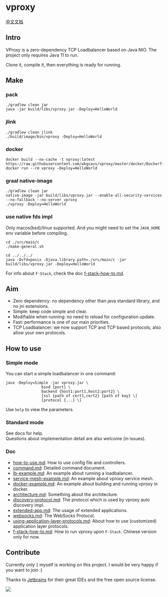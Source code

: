 # vproxy

[中文文档](https://github.com/wkgcass/vproxy/blob/master/README_ZH.md)

## Intro

VProxy is a zero-dependency TCP Loadbalancer based on Java NIO. The project only requires Java 11 to run.

Clone it, compile it, then everything is ready for running.

## Make

### pack

```
./gradlew clean jar
java -jar build/libs/vproxy.jar -Deploy=HelloWorld
```

### jlink

```
./gradlew clean jlink
./build/image/bin/vproxy -Deploy=HelloWorld
```

### docker

```
docker build --no-cache -t vproxy:latest https://raw.githubusercontent.com/wkgcass/vproxy/master/docker/Dockerfile
docker run --rm vproxy -Deploy=HelloWorld
```

### graal native-image

```
./gradlew clean jar
native-image -jar build/libs/vproxy.jar --enable-all-security-services --no-fallback --no-server vproxy
./vproxy -Deploy=HelloWorld
```

### use native fds impl

Only macos(bsd)/linux supported. And you might need to set the `JAVA_HOME` env variable before compiling.

```
cd ./src/main/c
./make-general.sh

cd ../../../
java -Dvfd=posix -Djava.library.path=./src/main/c -jar build/libs/vproxy.jar -Deploy=HelloWorld
```

For info about `F-Stack`, check the doc [f-stack-how-to.md](https://github.com/wkgcass/vproxy/blob/master/doc_zh/fstack-how-to.md).

## Aim

* Zero dependency: no dependency other than java standard library, and no jni extensions.
* Simple: keep code simple and clear.
* Modifiable when running: no need to reload for configuration update.
* Fast: performance is one of our main priorities.
* TCP Loadbalancer: we now support TCP and TCP based protocols, also allow your own protocols.

## How to use

### Simple mode

You can start a simple loadbalancer in one command:

```
java -Deploy=Simple -jar vproxy.jar \  
                bind {port} \
                backend {host1:port1,host2:port2} \
                [ssl {path of cert1,cert2} {path of key} \]
                [protocol {...} \]
```

Use `help` to view the parameters.

### Standard mode

See docs for help.  
Questions about implementation detail are also welcome (in issues).

### Doc

* [how-to-use.md](https://github.com/wkgcass/vproxy/blob/master/doc/how-to-use.md): How to use config file and controllers.
* [command.md](https://github.com/wkgcass/vproxy/blob/master/doc/command.md): Detailed command document.
* [lb-example.md](https://github.com/wkgcass/vproxy/blob/master/doc/lb-example.md): An example about running a loadbalancer.
* [service-mesh-example.md](https://github.com/wkgcass/vproxy/blob/master/doc/service-mesh-example.md): An example about vproxy service mesh.
* [docker-example.md](https://github.com/wkgcass/vproxy/blob/master/doc/docker-example.md): An example about building and running vproxy in docker.
* [architecture.md](https://github.com/wkgcass/vproxy/blob/master/doc/architecture.md): Something about the architecture.
* [discovery-protocol.md](https://github.com/wkgcass/vproxy/blob/master/doc/discovery-protocol.md): The protocol which is used by vproxy auto discovery impl.
* [extended-app.md](https://github.com/wkgcass/vproxy/blob/master/doc/extended-app.md): The usage of extended applications.
* [websocks.md](https://github.com/wkgcass/vproxy/blob/master/doc/websocks.md): The WebSocks Protocol.
* [using-application-layer-protocols.md](https://github.com/wkgcass/vproxy/blob/master/doc/using-application-layer-protocols.md): About how to use (customized) application layer protocols.
* [f-stack-how-to.md](https://github.com/wkgcass/vproxy/blob/master/doc_zh/f-stack-how-to.md): How to run vproxy upon `F-Stack`. Chinese version only for now.

## Contribute

Currently only `I` myself is working on this project. I would be very happy if you want to join :)

Thanks to [Jetbrains](https://www.jetbrains.com/?from=vproxy) for their great IDEs and the free open source license.

![](https://raw.githubusercontent.com/wkgcass/vproxy/master/doc/jetbrains.png)
